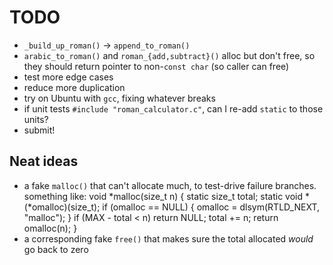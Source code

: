 # TODO

- `_build_up_roman()` -> `append_to_roman()`
- `arabic_to_roman()` and `roman_{add,subtract}()` alloc but don't free,
  so they should return pointer to non-`const char` (so caller can free)
- test more edge cases
- reduce more duplication
- try on Ubuntu with `gcc`, fixing whatever breaks
- if unit tests `#include "roman_calculator.c"`, can I re-add `static`
  to those units?
- submit!

## Neat ideas

- a fake `malloc()` that can't allocate much, to test-drive failure branches.
  something like:
      void *malloc(size_t n) {
        static size_t total;
        static void *(*omalloc)(size_t);
        if (omalloc == NULL) {
          omalloc = dlsym(RTLD_NEXT, "malloc");
        }
        if (MAX - total < n)
          return NULL;
        total += n; return omalloc(n);
      }
- a corresponding fake `free()` that makes sure the total allocated
  _would_ go back to zero
